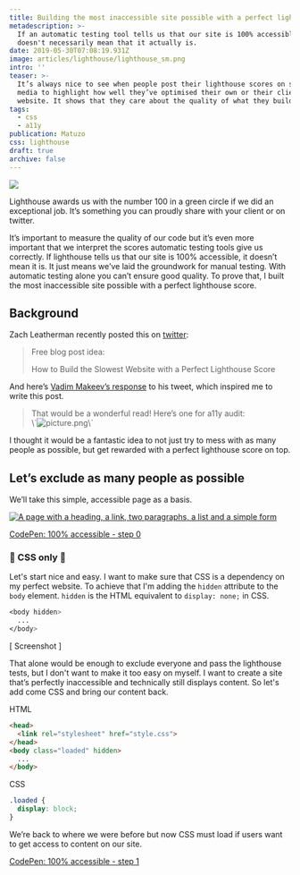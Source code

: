 ```yaml
---
title: Building the most inaccessible site possible with a perfect lighthouse score
metadescription: >-
  If an automatic testing tool tells us that our site is 100% accessible, it
  doesn't necessarily mean that it actually is. 
date: 2019-05-30T07:08:19.931Z
image: articles/lighthouse/lighthouse_sm.png
intro: ''
teaser: >-
  It’s always nice to see when people post their lighthouse scores on social
  media to highlight how well they’ve optimised their own or their clients
  website. It shows that they care about the quality of what they build. 
tags:
  - css
  - a11y
publication: Matuzo
css: lighthouse
draft: true
archive: false
---
```

![](https://res.cloudinary.com/dp3mem7or/image/upload/v1559201876/articles/lighthouse/lighthousescore.png)

Lighthouse awards us with the number 100 in a green circle if we did an exceptional job. It’s something you can proudly share with your client or on twitter.

It’s important to measure the quality of our code but it’s even more important that we interpret the scores automatic testing tools give us correctly. If lighthouse tells us that our site is 100% accessible, it doesn’t mean it is. It just means we’ve laid the groundwork for manual testing. With automatic testing alone you can’t ensure good quality.
To prove that, I built the most inaccessible site possible with a perfect lighthouse score.

## Background

Zach Leatherman recently posted this on [twitter](https://twitter.com/zachleat/status/1122184546609446919): 

> Free blog post idea:
>
> How to Build the Slowest Website with a Perfect Lighthouse Score

And here’s [Vadim Makeev’s response](https://twitter.com/pepelsbey_/status/1122203926584074240) to his tweet, which inspired me to write this post.

<blockquote>That would be a wonderful read! Here’s one for a11y audit:<br> \`<img src=picture.png alt=picture.png>\`</blockquote>

I thought it would be a fantastic idea to not just try to mess with as many people as possible, but get rewarded with a perfect lighthouse score on top.

## Let’s exclude as many people as possible

We’ll take this simple, accessible page as a basis.

[![A page with a heading, a link, two paragraphs, a list and a simple form](https://res.cloudinary.com/dp3mem7or/image/upload/v1559205173/articles/lighthouse/lighthouse_step1.png)](https://codepen.io/matuzo/debug/vwVRJx)

[CodePen: 100% accessible - step 0](https://codepen.io/matuzo/pen/vwVRJx)

### 🖕 CSS only 🖕

Let's start nice and easy. I want to make sure that CSS is a dependency on my perfect website. To achieve that I'm adding the `hidden` attribute to the `body` element. `hidden` is the HTML equivalent to `display: none;` in CSS. 


```css
<body hidden>
  ...
</body>
```

[ Screenshot ]

That alone would be enough to exclude everyone and pass the lighthouse tests, but I don't want to make it too easy on myself. I want to create a site that’s perfectly inaccessible and technically still displays content.
So let's add come CSS and bring our content back.

HTML
```html
<head>
  <link rel="stylesheet" href="style.css">
</head>
<body class="loaded" hidden>
  ...
</body>
```

CSS
```css
.loaded {
  display: block;
}
```

We’re back to where we were before but now CSS must load if users want to get access to content on our site.

[CodePen: 100% accessible - step 1](https://s.codepen.io/matuzo/pen/QRZmrJ)
